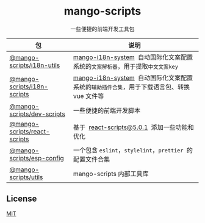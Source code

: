 <h1 align="center">
mango-scripts
</h1>
<p align="center">
一些便捷的前端开发工具包
<p>

| 包 | 说明 |
| --- | --- |
| [@mango-scripts/i18n-utils](packages/i18n-utils) | [mango-i18n-system](https://github.com/AlbertLin0923/mango-i18n-system)  自动国际化文案配置系统的`文案解析器`，用于提取`中文文案key` |
| [@mango-scripts/i18n-scripts](packages/i18n-scripts) | [mango-i18n-system](https://github.com/AlbertLin0923/mango-i18n-system)  自动国际化文案配置系统的`辅助插件合集`，用于下载语言包、转换 vue 文件等 |
| [@mango-scripts/dev-scripts](packages/dev-scripts) | 一些便捷的前端开发脚本 |
| [@mango-scripts/react-scripts](packages/react-scripts) | 基于  [react-scripts@5.0.1](https://github.com/facebook/create-react-app/tree/main/packages/react-scripts)  添加一些功能和优化 |
| [@mango-scripts/esp-config](packages/esp-config) | 一个包含 `eslint`，`stylelint`，`prettier`  的配置文件合集 |
| [@mango-scripts/utils](packages/utils) | mango-scripts 内部工具库 |

## License

[MIT](./LICENSE)
